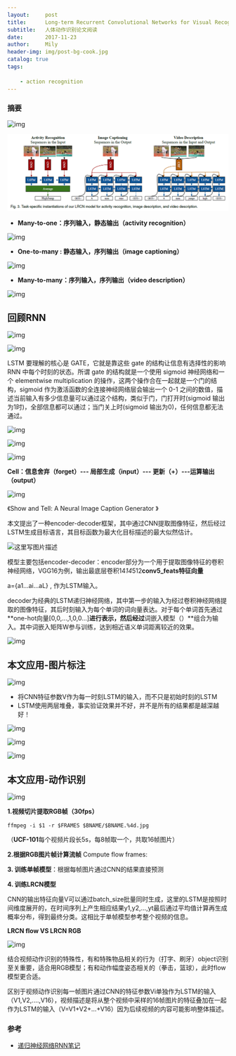 ```yaml
---
layout:     post
title:      Long-term Recurrent Convolutional Networks for Visual Recognition and Description
subtitle:   人体动作识别论文阅读
date:       2017-11-23
author:     Mily
header-img: img/post-bg-cook.jpg
catalog: true
tags:

    - action recognition
---
```


### 摘要

![img](https://note.youdao.com/yws/public/resource/d6eb4f6cd8b725d19739a5c95aa32365/xmlnote/6FDA64491B3E45B7A4E0B93F4663AA39/5208)

![img](img/clipboard(168).png)

- **Many-to-one：序列输入，静态输出（**activity recognition**）**

![img](https://note.youdao.com/yws/public/resource/d6eb4f6cd8b725d19739a5c95aa32365/xmlnote/E7C41B5D88E741E687B6AA08D0758988/5213)

- **One-to-many : 静态输入，序列输出（**image captioning**）**

![img](https://note.youdao.com/yws/public/resource/d6eb4f6cd8b725d19739a5c95aa32365/xmlnote/F81DB7DA121C4889864C604292B7E5F9/5220)

- **Many-to-many：序列输入，序列输出（**video description**）**

![img](https://note.youdao.com/yws/public/resource/d6eb4f6cd8b725d19739a5c95aa32365/xmlnote/1A9FAEB4CBD84A47B45782639ED6BC66/5226)



## 回顾RNN

![img](https://note.youdao.com/yws/public/resource/d6eb4f6cd8b725d19739a5c95aa32365/xmlnote/6F52A573064948F08943879E7F19357C/5252)

![img](https://note.youdao.com/yws/public/resource/d6eb4f6cd8b725d19739a5c95aa32365/xmlnote/6070D9B7BA4A469DB8A7853076B80A6C/5267)

LSTM 要理解的核心是 GATE，它就是靠这些 gate 的结构让信息有选择性的影响 RNN 中每个时刻的状态。所谓 gate 的结构就是一个使用 sigmoid 神经网络和一个 elementwise multiplication 的操作，这两个操作合在一起就是一个门的结构，sigmoid 作为激活函数的全连接神经网络层会输出一个 0-1 之间的数值，描述当前输入有多少信息量可以通过这个结构，类似于门，门打开时(sigmoid 输出为1时)，全部信息都可以通过；当门关上时(sigmoid 输出为0)，任何信息都无法通过。



![img](https://note.youdao.com/yws/public/resource/d6eb4f6cd8b725d19739a5c95aa32365/xmlnote/ADC99E57668340CBAA8B1ED2F0FC0315/5261)



![img](https://note.youdao.com/yws/public/resource/d6eb4f6cd8b725d19739a5c95aa32365/xmlnote/80F70D8CA95B4B98A0739A68C89CB77B/5263)

![img](https://note.youdao.com/yws/public/resource/d6eb4f6cd8b725d19739a5c95aa32365/xmlnote/9E5EAF3D39E143159FABEC3ABEB25D1C/5269)

**Cell：信息舍弃（forget）--- 局部生成（input）--- 更新（+）---运算输出（output）**

![img](https://note.youdao.com/yws/public/resource/d6eb4f6cd8b725d19739a5c95aa32365/xmlnote/0AF55B3AB8C842DE81B463946C53CBB0/5250)

《Show and Tell: A Neural Image Caption Generator 》

本文提出了一种encoder-decoder框架，其中通过CNN提取图像特征，然后经过LSTM生成目标语言，其目标函数为最大化目标描述的最大似然估计。 

![这里写图片描述](https://note.youdao.com/yws/public/resource/d6eb4f6cd8b725d19739a5c95aa32365/xmlnote/BF002E39A1A64479A5639E8311AAD245/5273)



模型主要包括encoder-decoder：encoder部分为一个用于提取图像特征的卷积神经网络，VGG16为例，输出最底层卷积14*14*512**conv5_feats特征向量**

a={a1...ai...aL} ,  作为LSTM输入。

decoder为经典的LSTM递归神经网络，其中第一步的输入为经过卷积神经网络提取的图像特征，其后时刻输入为每个单词的词向量表达。对于每个单词首先通过**one-hot向量[0,0,...,1,0,0...]**进行表示，然后经过**词嵌入模型（）**组合为输入。其中词嵌入矩阵W参与训练，达到相近语义单词距离较近的效果。

![img](https://note.youdao.com/yws/public/resource/d6eb4f6cd8b725d19739a5c95aa32365/xmlnote/9366D224DC3947C9A83A09678B109F6B/5277)



## **本文应用-图片标注**

![img](https://note.youdao.com/yws/public/resource/d6eb4f6cd8b725d19739a5c95aa32365/xmlnote/EA42044CB3064DF398E288CCE7B786BD/5355)

- 将CNN特征参数V作为每一时刻LSTM的输入，而不只是初始时刻的LSTM
- LSTM使用两层堆叠，事实验证效果并不好，并不是所有的结果都是越深越好！

![img](https://note.youdao.com/yws/public/resource/d6eb4f6cd8b725d19739a5c95aa32365/xmlnote/176690A4474A420383D4997C64FBC8A0/5340)



![img](https://note.youdao.com/yws/public/resource/d6eb4f6cd8b725d19739a5c95aa32365/xmlnote/675C908DBC5F4E96B6C5DD63F3A07266/5424)

![img](https://note.youdao.com/yws/public/resource/d6eb4f6cd8b725d19739a5c95aa32365/xmlnote/1171DA6D0E5D4584B6F39DE8096654D1/5420)

## **本文应用-动作识别**

![img](https://note.youdao.com/yws/public/resource/d6eb4f6cd8b725d19739a5c95aa32365/xmlnote/3DC1B2FF27BD4E23A316D3E10FF781AF/5344)

**1.视频切片提取RGB帧（30fps）**

```
ffmpeg -i $1 -r $FRAMES $BNAME/$BNAME.%4d.jpg
```

（**UCF-101**每个视频片段长5s，每8帧取一个，共取16帧图片）

**2.根据RGB图片帧计算流帧** Compute flow frames:

**3. 训练单帧模型**：根据每帧图片通过CNN的结果直接预测

**4. 训练LRCN模型**

CNN的输出特征向量V可以通过batch_size批量同时生成，这里的LSTM是按照时间维度展开的，在时间序列上产生相应结果y1,y2,...,yt最后通过平均值计算再生成概率分布，得到最终分类。这相比于单帧模型参考整个视频的信息。



**LRCN flow VS LRCN RGB**

![img](https://note.youdao.com/yws/public/resource/d6eb4f6cd8b725d19739a5c95aa32365/xmlnote/BE3F0C077302412DA3B71361416C6D47/5052)

结合视频动作识别的特殊性，有和特殊物品相关的行为（打字、刷牙）object识别至关重要，适合用RGB模型；有和动作幅度姿态相关的（拳击，篮球），此时flow模型更合适。

区别于视频动作识别每一帧图片通过CNN的特征参数Vi单独作为LSTM的输入（V1,V2,....,V16），视频描述是将从整个视频中采样的16帧图片的特征叠加在一起作为LSTM的输入（V=V1+V2+...+V16）因为后续视频的内容可能影响整体描述。

### 参考

- [递归神经网络RNN笔记](http://www.shuang0420.com/2017/07/21/%E9%80%92%E5%BD%92%E7%A5%9E%E7%BB%8F%E7%BD%91%E7%BB%9C%20RNN%20%E7%AC%94%E8%AE%B0/)


